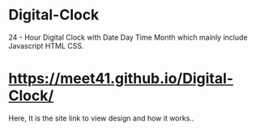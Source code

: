 # Digital-Clock
24 - Hour Digital Clock with Date Day Time Month which mainly include Javascript HTML CSS.
# https://meet41.github.io/Digital-Clock/
Here, It is the site link to view design and how it works..
